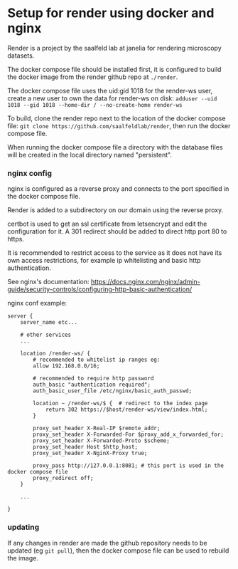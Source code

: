 # Setup for render using docker and nginx
Render is a project by the saalfeld lab at janelia for rendering microscopy datasets.

The docker compose file should be installed first, it is configured to build the docker image from the render github repo at `./render`.

The docker compose file uses the uid:gid 1018 for the render-ws user, create a new user to own the data for render-ws on disk: `adduser --uid 1018 --gid 1018 --home-dir / --no-create-home render-ws`

To build, clone the render repo next to the location of the docker compose file: `git clone https://github.com/saalfeldlab/render`, then run the docker compose file.

When running the docker compose file a directory with the database files will be created in the local directory named "persistent".

### nginx config
nginx is configured as a reverse proxy and connects to the port specified in the docker compose file.

Render is added to a subdirectory on our domain using the reverse proxy.

certbot is used to get an ssl certificate from letsencrypt and edit the configuration for it.
A 301 redirect should be added to direct http port 80 to https.

It is recommended to restrict access to the service as it does not have its own access restrictions, for example ip whitelisting and basic http authentication.

See nginx's documentation: https://docs.nginx.com/nginx/admin-guide/security-controls/configuring-http-basic-authentication/

nginx conf example:
```nginx
server {
    server_name etc...

    # other services
    ...

    location /render-ws/ {
        # recommended to whitelist ip ranges eg:
        allow 192.168.0.0/16;

        # recommended to require http password
        auth_basic "authentication required";
        auth_basic_user_file /etc/nginx/basic_auth_passwd;
        
        location ~ /render-ws/$ {  # redirect to the index page
            return 302 https://$host/render-ws/view/index.html;
        }
        
        proxy_set_header X-Real-IP $remote_addr;
        proxy_set_header X-Forwarded-For $proxy_add_x_forwarded_for;
        proxy_set_header X-Forwarded-Proto $scheme;
        proxy_set_header Host $http_host;
        proxy_set_header X-NginX-Proxy true;

        proxy_pass http://127.0.0.1:8081; # this port is used in the docker compose file
        proxy_redirect off;
    }

    ...

}
```

### updating
If any changes in render are made the github repository needs to be updated (eg `git pull`), then the docker compose file can be used to rebuild the image.
